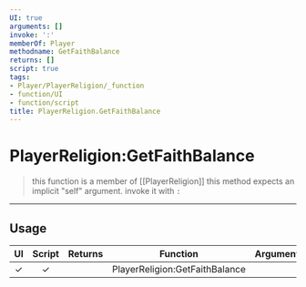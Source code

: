 ```yaml
---
UI: true
arguments: []
invoke: ':'
memberOf: Player
methodname: GetFaithBalance
returns: []
script: true
tags:
- Player/PlayerReligion/_function
- function/UI
- function/script
title: PlayerReligion.GetFaithBalance
---
```

# PlayerReligion:GetFaithBalance
> this function is a member of [[PlayerReligion]]
> this method expects an implicit "self" argument. invoke it with `:`
-----
## Usage
|  UI | Script | Returns | Function | Arguments |
|:---:|:------:|-------:|:--------:|:---------|
|✓|✓||PlayerReligion:GetFaithBalance||
